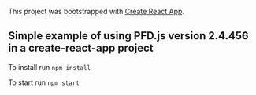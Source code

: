This project was bootstrapped with [Create React App](https://github.com/facebook/create-react-app).

## Simple example of using PFD.js version 2.4.456 in a create-react-app project

To install run `npm install`

To start run `npm start`